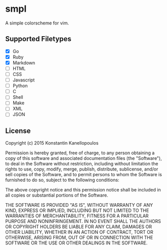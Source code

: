 # smpl
A simple colorscheme for vim.

## Supported Filetypes
- [x] Go
- [x] Ruby
- [x] Markdown
- [ ] HTML
- [ ] CSS
- [ ] Javascript
- [ ] Python
- [ ] C
- [ ] Shell
- [ ] Make
- [ ] XML
- [ ] JSON

## License
Copyright (c) 2015 Konstantin Kanellopoulos

Permission is hereby granted, free of charge, to any person obtaining a copy
of this software and associated documentation files (the "Software"), to deal
in the Software without restriction, including without limitation the rights
to use, copy, modify, merge, publish, distribute, sublicense, and/or sell
copies of the Software, and to permit persons to whom the Software is
furnished to do so, subject to the following conditions:

The above copyright notice and this permission notice shall be included in all
copies or substantial portions of the Software.

THE SOFTWARE IS PROVIDED "AS IS", WITHOUT WARRANTY OF ANY KIND, EXPRESS OR
IMPLIED, INCLUDING BUT NOT LIMITED TO THE WARRANTIES OF MERCHANTABILITY,
FITNESS FOR A PARTICULAR PURPOSE AND NONINFRINGEMENT. IN NO EVENT SHALL THE
AUTHORS OR COPYRIGHT HOLDERS BE LIABLE FOR ANY CLAIM, DAMAGES OR OTHER
LIABILITY, WHETHER IN AN ACTION OF CONTRACT, TORT OR OTHERWISE, ARISING FROM,
OUT OF OR IN CONNECTION WITH THE SOFTWARE OR THE USE OR OTHER DEALINGS IN THE
SOFTWARE.
